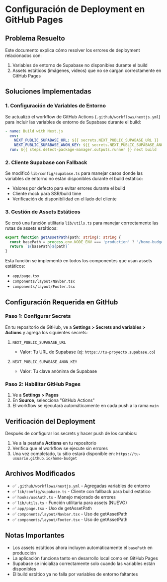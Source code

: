 # Configuración de Deployment en GitHub Pages

## Problema Resuelto

Este documento explica cómo resolver los errores de deployment relacionados con:
1. Variables de entorno de Supabase no disponibles durante el build
2. Assets estáticos (imágenes, videos) que no se cargan correctamente en GitHub Pages

## Soluciones Implementadas

### 1. Configuración de Variables de Entorno

Se actualizó el workflow de GitHub Actions (`.github/workflows/nextjs.yml`) para incluir las variables de entorno de Supabase durante el build:

```yaml
- name: Build with Next.js
  env:
    NEXT_PUBLIC_SUPABASE_URL: ${{ secrets.NEXT_PUBLIC_SUPABASE_URL }}
    NEXT_PUBLIC_SUPABASE_ANON_KEY: ${{ secrets.NEXT_PUBLIC_SUPABASE_ANON_KEY }}
  run: ${{ steps.detect-package-manager.outputs.runner }} next build
```

### 2. Cliente Supabase con Fallback

Se modificó `lib/config/supabase.ts` para manejar casos donde las variables de entorno no están disponibles durante el build estático:

- Valores por defecto para evitar errores durante el build
- Cliente mock para SSR/build time
- Verificación de disponibilidad en el lado del cliente

### 3. Gestión de Assets Estáticos

Se creó una función utilitaria `lib/utils.ts` para manejar correctamente las rutas de assets estáticos:

```typescript
export function getAssetPath(path: string): string {
  const basePath = process.env.NODE_ENV === 'production' ? '/home-budget' : ''
  return `${basePath}${path}`
}
```

Esta función se implementó en todos los componentes que usan assets estáticos:
- `app/page.tsx`
- `components/layout/Navbar.tsx`
- `components/layout/Footer.tsx`

## Configuración Requerida en GitHub

### Paso 1: Configurar Secrets

En tu repositorio de GitHub, ve a **Settings > Secrets and variables > Actions** y agrega los siguientes secrets:

1. `NEXT_PUBLIC_SUPABASE_URL`
   - Valor: Tu URL de Supabase (ej: `https://tu-proyecto.supabase.co`)

2. `NEXT_PUBLIC_SUPABASE_ANON_KEY`
   - Valor: Tu clave anónima de Supabase

### Paso 2: Habilitar GitHub Pages

1. Ve a **Settings > Pages**
2. En **Source**, selecciona "GitHub Actions"
3. El workflow se ejecutará automáticamente en cada push a la rama `main`

## Verificación del Deployment

Después de configurar los secrets y hacer push de los cambios:

1. Ve a la pestaña **Actions** en tu repositorio
2. Verifica que el workflow se ejecute sin errores
3. Una vez completado, tu sitio estará disponible en: `https://tu-usuario.github.io/home-budget`

## Archivos Modificados

- ✅ `.github/workflows/nextjs.yml` - Agregadas variables de entorno
- ✅ `lib/config/supabase.ts` - Cliente con fallback para build estático
- ✅ `hooks/useAuth.ts` - Manejo mejorado de errores
- ✅ `lib/utils.ts` - Función utilitaria para assets (NUEVO)
- ✅ `app/page.tsx` - Uso de getAssetPath
- ✅ `components/layout/Navbar.tsx` - Uso de getAssetPath
- ✅ `components/layout/Footer.tsx` - Uso de getAssetPath

## Notas Importantes

- Los assets estáticos ahora incluyen automáticamente el `basePath` en producción
- La aplicación funciona tanto en desarrollo local como en GitHub Pages
- Supabase se inicializa correctamente solo cuando las variables están disponibles
- El build estático ya no falla por variables de entorno faltantes